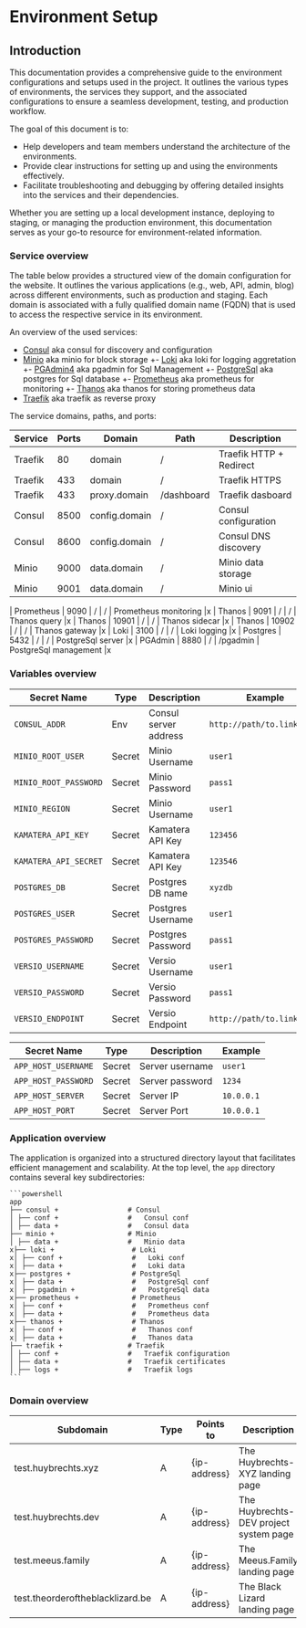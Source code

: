 # Environment Setup

## Introduction

This documentation provides a comprehensive guide to the environment configurations and setups used in the project. It outlines the various types of environments, the services they support, and the associated configurations to ensure a seamless development, testing, and production workflow.

The goal of this document is to:

- Help developers and team members understand the architecture of the environments.
- Provide clear instructions for setting up and using the environments effectively.
- Facilitate troubleshooting and debugging by offering detailed insights into the services and their dependencies.

Whether you are setting up a local development instance, deploying to staging, or managing the production environment, this documentation serves as your go-to resource for environment-related information.

### Service overview

The table below provides a structured view of the domain configuration for the website. It outlines the various applications (e.g., web, API, admin, blog) across different environments, such as production and staging. Each domain is associated with a fully qualified domain name (FQDN) that is used to access the respective service in its environment.

An overview of the used services:

- [Consul](./services/consul.md) aka consul for discovery and configuration
- [Minio](./services/minio.md) aka minio for block storage
+- [Loki](./services/loki.md) aka loki for logging aggretation
+- [PGAdmin4](./services/pgadmin.md) aka pgadmin for Sql Management
+- [PostgreSql](./services/postgres.md) aka postgres for Sql database
+- [Prometheus](./services/prometheus.md) aka prometheus for monitoring
+- [Thanos](./services/thanos.md) aka thanos for storing prometheus data
- [Traefik](./services/traefik.md) aka traefik as reverse proxy

The service domains, paths, and ports:

| Service    | Ports | Domain         | Path        | Description |
|------------|-------|----------------|-------------| ----------- |
| Traefik    |    80 | domain         | /           | Traefik HTTP + Redirect |
| Traefik    |   433 | domain         | /           | Traefik HTTPS |
| Traefik    |   433 | proxy.domain   | /dashboard  | Traefik dasboard |
| Consul     |  8500 | config.domain  | /           | Consul configuration |
| Consul     |  8600 | config.domain  | /           | Consul DNS discovery |
| Minio      |  9000 | data.domain    | /           | Minio data storage |
| Minio      |  9001 | data.domain    | /           | Minio ui |

| Prometheus |  9090 | /              | /           | Prometheus monitoring |x
| Thanos     |  9091 | /              | /           | Thanos query  |x
| Thanos     | 10901 | /              | /           | Thanos sidecar |x
| Thanos     | 10902 | /              | /           | Thanos gateway |x
| Loki       |  3100 | /              | /           | Loki logging |x
| Postgres   |  5432 | /              | /           | PostgreSql server |x
| PGAdmin    |  8880 | /              | /pgadmin    | PostgreSql management |x

### Variables overview

| Secret Name           | Type   | Description               | Example  |
|-----------------------|--------|---------------------------|----------|
| `CONSUL_ADDR`         | Env    | Consul server address     | `http://path/to.link:8500`  |
| `MINIO_ROOT_USER`     | Secret | Minio Username            | `user1`  |
| `MINIO_ROOT_PASSWORD` | Secret | Minio Password            | `pass1`  |
| `MINIO_REGION`        | Secret | Minio Username            | `user1`  |
| `KAMATERA_API_KEY`    | Secret | Kamatera API Key          | `123456` |x
| `KAMATERA_API_SECRET` | Secret | Kamatera API Key          | `123546` |x
| `POSTGRES_DB`         | Secret | Postgres DB name          | `xyzdb`  |x
| `POSTGRES_USER`       | Secret | Postgres Username         | `user1`  |x
| `POSTGRES_PASSWORD`   | Secret | Postgres Password         | `pass1`  |x
| `VERSIO_USERNAME`     | Secret | Versio Username           | `user1`  |
| `VERSIO_PASSWORD`     | Secret | Versio Password           | `pass1`  |
| `VERSIO_ENDPOINT`     | Secret | Versio Endpoint           | `http://path/to.link` |

| Secret Name           | Type   | Description               | Example  |
|-----------------------|--------|---------------------------|----------|
| `APP_HOST_USERNAME`   | Secret | Server username           | `user1`  |
| `APP_HOST_PASSWORD`   | Secret | Server password           | `1234`   |
| `APP_HOST_SERVER`     | Secret | Server IP                 | `10.0.0.1` |
| `APP_HOST_PORT`       | Secret | Server Port               | `10.0.0.1` |

### Application overview

The application is organized into a structured directory layout that facilitates efficient management and scalability. At the top level, the `app` directory contains several key subdirectories:

    ```powershell
    app
    ├── consul +                 # Consul
    │ ├── conf +                 #   Consul conf
    │ ├── data +                 #   Consul data
    ├── minio +                  # Minio
    │ ├── data +                 #   Minio data
    x├── loki +                   # Loki
    x│ ├── conf +                 #   Loki conf
    x│ ├── data +                 #   Loki data
    x├── postgres +               # PostgreSql
    x│ ├── data +                 #   PostgreSql conf
    x│ ├── pgadmin +              #   PostgreSql data
    x├── prometheus +             # Prometheus
    x│ ├── conf +                 #   Prometheus conf
    x│ ├── data +                 #   Prometheus data
    x├── thanos +                 # Thanos
    x│ ├── conf +                 #   Thanos conf
    x│ ├── data +                 #   Thanos data
    ├── traefik +                # Traefik
    │ ├── conf +                 #   Traefik configuration
    │ ├── data +                 #   Traefik certificates
    │ ├── logs +                 #   Traefik logs
    ```

### Domain overview

| Subdomain                         | Type | Points to        | Description |
|-----------------------------------|------|------------------|-------------|
| test.huybrechts.xyz               | A    | {ip-address}     | The Huybrechts-XYZ landing page |
| test.huybrechts.dev               | A    | {ip-address}     | The Huybrechts-DEV project system page |
| test.meeus.family                 | A    | {ip-address}     | The Meeus.Family landing page |
| test.theorderoftheblacklizard.be  | A    | {ip-address}     | The Black Lizard landing page |
